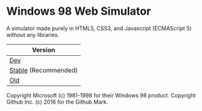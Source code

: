 # Windows 98 Web Simulator

A simulator made purely in HTML5, CSS3, and Javascript (ECMAScript 5) without any libraries.

| Version |
|---------|
| [Dev][dev] |
| [Stable][stable] (Recommended) |
| [Old][old] |

Copyright Microsoft (c) 1981-1998 for their Windows 98 product.
Copyright Github Inc. (c) 2016 for the Github Mark.

[dev]: https://cdn.skildust.com/osp/win98sm/win98.html
[stable]: https://guitarxhero.github.io/win98websim/win98.html
[old]: http://didi.wcantin.ca/pages/win98.html